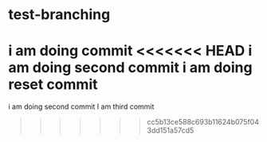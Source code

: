 # test-branching
i am doing commit 
<<<<<<< HEAD
i am doing second commit
i am doing reset commit  
=======
i am doing second commit 
I am third commit 
>>>>>>> cc5b13ce588c693b11624b075f043dd151a57cd5

